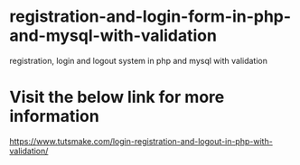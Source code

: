 # registration-and-login-form-in-php-and-mysql-with-validation
registration, login and logout system in php and mysql with validation

# Visit the below link for more information
https://www.tutsmake.com/login-registration-and-logout-in-php-with-validation/
